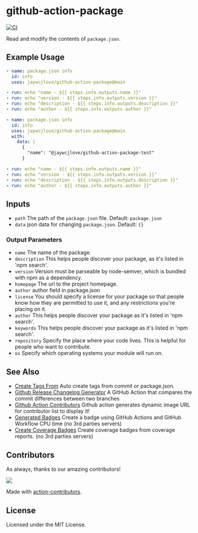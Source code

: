 github-action-package
===

[![CI](https://github.com/jaywcjlove/github-action-package/actions/workflows/ci.yml/badge.svg)](https://github.com/jaywcjlove/github-action-package/actions/workflows/ci.yml)

Read and modify the contents of `package.json`.

## Example Usage

```yaml
- name: package.json info
  id: info
  uses: jaywcjlove/github-action-package@main

- run: echo "name - ${{ steps.info.outputs.name }}"
- run: echo "version - ${{ steps.info.outputs.version }}"
- run: echo "description - ${{ steps.info.outputs.description }}"
- run: echo "author - ${{ steps.info.outputs.author }}"
```

```yaml
- name: package.json info
  id: info
  uses: jaywcjlove/github-action-package@main
  with:
    data: |
      {
        "name": "@jaywcjlove/github-action-package-test"
      }

- run: echo "name - ${{ steps.info.outputs.name }}"
- run: echo "version - ${{ steps.info.outputs.version }}"
- run: echo "description - ${{ steps.info.outputs.description }}"
- run: echo "author - ${{ steps.info.outputs.author }}"
```

## Inputs

- `path` The path of the `package.json` file.  Default: `package.json`
- `data` json data for changing `package.json`.  Default: `{}`

### Output Parameters

- `name` The name of the package.
- `description` This helps people discover your package, as it's listed in 'npm search'.
- `version` Version must be parseable by node-semver, which is bundled with npm as a dependency.
- `homepage` The url to the project homepage.
- `author` author field in package.json
- `license` You should specify a license for your package so that people know how they are permitted to use it, and any restrictions you're placing on it.
- `author` This helps people discover your package as it's listed in 'npm search'.
- `keywords` This helps people discover your package as it's listed in 'npm search'.
- `repository` Specify the place where your code lives. This is helpful for people who want to contribute.
- `os` Specify which operating systems your module will run on.

## See Also

- [Create Tags From](https://github.com/jaywcjlove/create-tag-action) Auto create tags from commit or package.json.
- [Github Release Changelog Generator](https://github.com/jaywcjlove/changelog-generator) A GitHub Action that compares the commit differences between two branches
- [Github Action Contributors](https://github.com/jaywcjlove/github-action-contributors) Github action generates dynamic image URL for contributor list to display it!
- [Generated Badges](https://github.com/jaywcjlove/generated-badges) Create a badge using GitHub Actions and GitHub Workflow CPU time (no 3rd parties servers)
- [Create Coverage Badges](https://github.com/jaywcjlove/coverage-badges-cli) Create coverage badges from coverage reports. (no 3rd parties servers)

## Contributors

As always, thanks to our amazing contributors!

<a href="https://github.com/jaywcjlove/github-action-package/graphs/contributors">
  <img src="https://jaywcjlove.github.io/github-action-package/CONTRIBUTORS.svg" />
</a>

Made with [action-contributors](https://github.com/jaywcjlove/github-action-contributors).

## License

Licensed under the MIT License.
